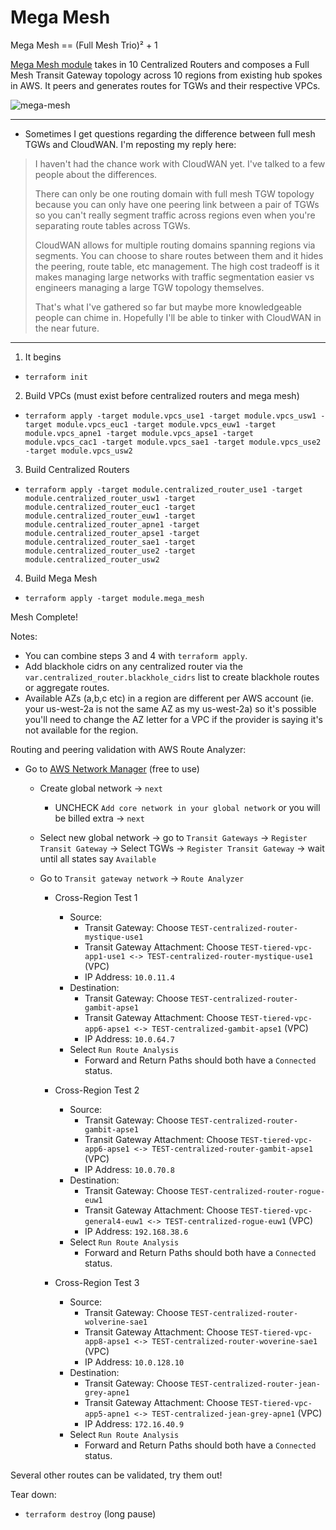 # Mega Mesh
Mega Mesh == (Full Mesh Trio)² + 1

[Mega Mesh module](https://github.com/JudeQuintana/terraform-aws-mega-mesh) takes in 10 Centralized Routers and composes a Full Mesh Transit Gateway topology across 10 regions from existing hub spokes in AWS. It peers and generates routes for TGWs and their respective VPCs.

![mega-mesh](https://jq1-io.s3.amazonaws.com/mega-mesh/ten-full-mesh-tgw.png)

---
 - Sometimes I get questions regarding the difference between full mesh TGWs
   and CloudWAN. I'm reposting my reply here:

 > I haven't had the chance work with CloudWAN yet. I've talked to a few people about the differences.
 >
 > There can only be one routing domain with full mesh TGW topology because you can only have one peering link between a pair of TGWs so you can't really segment traffic across regions even when you're separating route tables across TGWs.
 >
 > CloudWAN allows for multiple routing domains spanning regions via segments. You can choose to share routes between them and it hides the peering, route table, etc management. The high cost tradeoff is it makes managing large networks with traffic segmentation easier vs engineers managing a large TGW topology themselves.
 >
 > That's what I've gathered so far but maybe more knowledgeable people can chime in. Hopefully I'll be able to tinker with CloudWAN in the near future.

---

1. It begins
  - `terraform init`

2. Build VPCs (must exist before centralized routers and mega mesh)
  - `terraform apply -target module.vpcs_use1 -target module.vpcs_usw1 -target module.vpcs_euc1 -target module.vpcs_euw1 -target module.vpcs_apne1 -target module.vpcs_apse1 -target module.vpcs_cac1 -target module.vpcs_sae1 -target module.vpcs_use2 -target module.vpcs_usw2`

3. Build Centralized Routers
  - `terraform apply -target module.centralized_router_use1 -target module.centralized_router_usw1 -target module.centralized_router_euc1 -target module.centralized_router_euw1 -target module.centralized_router_apne1 -target module.centralized_router_apse1 -target module.centralized_router_sae1 -target module.centralized_router_use2 -target module.centralized_router_usw2`

4. Build Mega Mesh
  - `terraform apply -target module.mega_mesh`

Mesh Complete!

Notes:
  - You can combine steps 3 and 4 with `terraform apply`.
  - Add blackhole cidrs on any centralized router via the
    `var.centralized_router.blackhole_cidrs` list to create blackhole routes or aggregate routes.
  - Available AZs (a,b,c etc) in a region are different per AWS account (ie. your us-west-2a is not the same AZ as my us-west-2a) so it's possible you'll need to change the AZ letter for a VPC if the provider is saying it's not available for the region.

Routing and peering validation with AWS Route Analyzer:
- Go to [AWS Network Manager](https://us-west-2.console.aws.amazon.com/networkmanager/home?region=us-east-1#/networks) (free to use)
  - Create global network -> `next`
    - UNCHECK `Add core network in your global network` or you will be billed extra -> `next`
  - Select new global network -> go to `Transit Gateways` -> `Register
    Transit Gateway` -> Select TGWs -> `Register Transit Gateway` -> wait until all states say `Available`

  - Go to `Transit gateway network` -> `Route Analyzer`
    - Cross-Region Test 1
      - Source:
        - Transit Gateway: Choose `TEST-centralized-router-mystique-use1`
        - Transit Gateway Attachment: Choose `TEST-tiered-vpc-app1-use1 <-> TEST-centralized-router-mystique-use1` (VPC)
        - IP Address: `10.0.11.4`
      - Destination:
        - Transit Gateway: Choose `TEST-centralized-router-gambit-apse1`
        - Transit Gateway Attachment: Choose `TEST-tiered-vpc-app6-apse1 <-> TEST-centralized-gambit-apse1` (VPC)
        - IP Address: `10.0.64.7`
      - Select `Run Route Analysis`
        - Forward and Return Paths should both have a `Connected` status.

    - Cross-Region Test 2
      - Source:
        - Transit Gateway: Choose `TEST-centralized-router-gambit-apse1`
        - Transit Gateway Attachment: Choose `TEST-tiered-vpc-app6-apse1 <-> TEST-centralized-router-gambit-apse1` (VPC)
        - IP Address: `10.0.70.8`
      - Destination:
        - Transit Gateway: Choose `TEST-centralized-router-rogue-euw1`
        - Transit Gateway Attachment: Choose `TEST-tiered-vpc-general4-euw1 <-> TEST-centralized-rogue-euw1` (VPC)
        - IP Address: `192.168.38.6`
      - Select `Run Route Analysis`
        - Forward and Return Paths should both have a `Connected` status.

    - Cross-Region Test 3
      - Source:
        - Transit Gateway: Choose `TEST-centralized-router-wolverine-sae1`
        - Transit Gateway Attachment: Choose `TEST-tiered-vpc-app8-apse1 <-> TEST-centralized-router-woverine-sae1` (VPC)
        - IP Address: `10.0.128.10`
      - Destination:
        - Transit Gateway: Choose `TEST-centralized-router-jean-grey-apne1`
        - Transit Gateway Attachment: Choose `TEST-tiered-vpc-app5-apne1 <-> TEST-centralized-jean-grey-apne1` (VPC)
        - IP Address: `172.16.40.9`
      - Select `Run Route Analysis`
        - Forward and Return Paths should both have a `Connected` status.

Several other routes can be validated, try them out!

Tear down:
 - `terraform destroy` (long pause)
